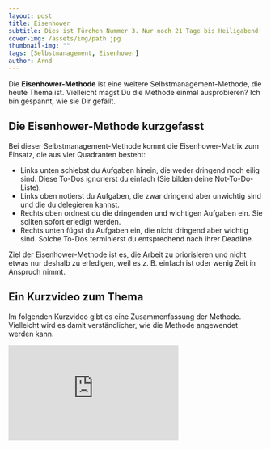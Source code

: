 ```yaml
---
layout: post
title: Eisenhower
subtitle: Dies ist Türchen Nummer 3. Nur noch 21 Tage bis Heiligabend!
cover-img: /assets/img/path.jpg
thumbnail-img: ""
tags: [Selbstmanagement, Eisenhower]
author: Arnd
---
```


Die **Eisenhower-Methode** ist eine weitere Selbstmanagement-Methode, die heute Thema ist. Vielleicht magst Du die Methode einmal ausprobieren? Ich bin gespannt, wie sie Dir gefällt.

## Die Eisenhower-Methode kurzgefasst

Bei dieser Selbstmanagement-Methode kommt die Eisenhower-Matrix zum Einsatz, die aus vier Quadranten besteht:

* Links unten schiebst du Aufgaben hinein, die weder dringend noch eilig sind. Diese To-Dos ignorierst du einfach (Sie bilden deine Not-To-Do-Liste).
* Links oben notierst du Aufgaben, die zwar dringend aber unwichtig sind und die du delegieren kannst.
* Rechts oben ordnest du die dringenden und wichtigen Aufgaben ein. Sie sollten sofort erledigt werden.
* Rechts unten fügst du Aufgaben ein, die nicht dringend aber wichtig sind. Solche To-Dos terminierst du entsprechend nach ihrer Deadline.

Ziel der Eisenhower-Methode ist es, die Arbeit zu priorisieren und nicht etwas nur deshalb zu erledigen, weil es z. B. einfach ist oder wenig Zeit in Anspruch nimmt.

## Ein Kurzvideo zum Thema

Im folgenden Kurzvideo gibt es eine Zusammenfassung der Methode. Vielleicht wird es damit verständlicher, wie die Methode angewendet werden kann.

<iframe width="336" height="189" src="https://www.youtube.com/embed/tT89OZ7TNwc?si=b6_mT9xPg9srBqnH" title="YouTube video player" frameborder="0" allow="accelerometer; autoplay; clipboard-write; encrypted-media; gyroscope; picture-in-picture; web-share" referrerpolicy="strict-origin-when-cross-origin" allowfullscreen></iframe>